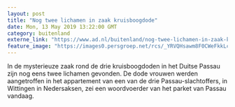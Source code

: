 ```yaml
---
layout: post
title: "Nog twee lichamen in zaak kruisboogdode"
date: Mon, 13 May 2019 13:22:00 GMT
category: buitenland
externe_link: "https://www.ad.nl/buitenland/nog-twee-lichamen-in-zaak-kruisboogdode~a71a49c3/"
feature_image: "https://images0.persgroep.net/rcs/_YRVQHsawm8F0CWeFkkLcEyBoCc/diocontent/148117280/_fitwidth/400/?appId=21791a8992982cd8da851550a453bd7f&quality=0.7"
---
```


In de mysterieuze zaak rond de drie kruisboogdoden in het Duitse Passau zijn nog eens twee lichamen gevonden. De dode vrouwen werden aangetroffen in het appartement van een van de drie Passau-slachtoffers, in Wittingen in Nedersaksen, zei een woordvoerder van het parket van Passau vandaag.
